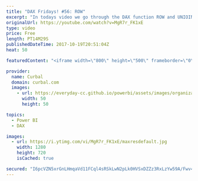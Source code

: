 ```yaml
---
title: "DAX Fridays! #56: ROW"
excerpt: "In todays video we go through the DAX function ROW and UNIOIN. I have already covered UNION before, you can check it here: https://curbal.com/blog/glossary/union  and DAX formatter link here: http://www.daxformatter.com/   EXCEL SURVEY: https://1drv.ms/xs/s!Ar8CDNp8cGTcgjaHonN82T8I1jQT  PREVIOUS VIDEO:"
originalUrl: https://youtube.com/watch?v=MgR7r_FK1xE
type: video
price: Free
length: PT14M29S
publishedDateTime: 2017-10-19T20:51:04Z
heat: 50

featuredContent: "<iframe width=\"800\" height=\"500\" frameborder=\"0\" src=\"https://www.youtube.com/embed/MgR7r_FK1xE\" allow=\"accelerometer; autoplay; encrypted-media; gyroscope; picture-in-picture\" allowfullscreen></iframe>"

provider:
  name: Curbal
  domain: curbal.com
  images:
    - url: https://everyday-cc.github.io/powerbi/assets/images/organizations/curbal.com-50x50.jpg
      width: 50
      height: 50

topics:
  - Power BI
  - DAX

images:
  - url: https://i.ytimg.com/vi/MgR7r_FK1xE/maxresdefault.jpg
    width: 1280
    height: 720
    isCached: true

secured: "I6pcVZN5xrGnLHmqaVd11FCql4sRSkLwN2pLk0HVSxDZZz3RxLzYw59A/Fwv4zIb1x8zTDDdn5oF34zXG1LeGL6GaNik9kiO5+yQeudCLeIwMqDmlGz5k8S6KlXaOibE1+0HJfAnn/BbUICuXcinCvAi2WgyluUxtf+v7FFSDsTMEhEKRFQsv6D6iY1l2BA7Z50fMURO6WxSlAuyJtnG2zYn11sZlaL1aRNTUmmfv3zisXhQg4CO4lOyXjIdHMfvY41oWN9i97Cb9zHPNGQLS7rR70LT1YfQK0FCSUYoDH0bYOe8/tcw5VInPimD73ubZPAIZgJ6NLmlJso4+JImrHp7k62MbOMcs2yjhcqysYbFTeEsnqgNz7Px9kXfkTp0+WiayBb+VNgfEGlDFk0nWxyabFK0vRj9CtOOINDIqlQ=;wONnO8M0Yy/Ikip0hg5p2g=="
---
```


